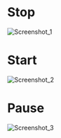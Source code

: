 <h1>Stop</h1>


![Screenshot_1](https://user-images.githubusercontent.com/55067151/187057949-48d43249-6ec3-4fd9-acdd-c49e681aaf98.png)


<h1>Start</h1>


![Screenshot_2](https://user-images.githubusercontent.com/55067151/187057948-fc794b86-fc5c-4ab7-a2bb-9ec22f3ef7ef.png)


<h1>Pause</h1>


![Screenshot_3](https://user-images.githubusercontent.com/55067151/187057946-f74b1764-a67d-47de-98b4-18261cf67c6d.png)

